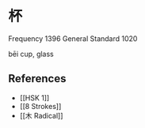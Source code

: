 # 杯
Frequency 1396
General Standard 1020

bēi
cup, glass

## References
- [[HSK 1]]
- [[8 Strokes]]
- [[木 Radical]]